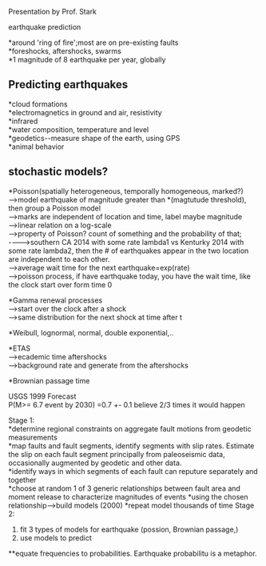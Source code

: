 Presentation by Prof. Stark

earthquake prediction

*around 'ring of fire';most are on pre-existing faults  
*foreshocks, aftershocks, swarms  
*1 magnitude of 8 earthquake per year, globally  
  
Predicting earthquakes  
------------------------  
*cloud formations  
*electromagnetics in ground and air, resistivity  
*infrared  
*water composition, temperature and level  
*geodetics--measure shape of the earth, using GPS  
*animal behavior  

stochastic models?  
-----------------------  
*Poisson(spatially heterogeneous, temporally homogeneous, marked?)  
-->model earthquake of magnitude greater than *(magtutude threshold), then group a Poisson model  
-->marks are independent of location and time, label maybe magnitude  
-->linear relation on a log-scale  
-->property of Poisson? count of something and the probability of that;  
---->southern CA 2014 with some rate lambda1 vs Kenturky 2014 with some rate lambda2, then the # of earthquakes appear in the two location are independent to each other.  
-->average wait time for the next earthquake=exp(rate)   
-->poisson process, if have earthquake today, you have the wait time, like the clock start over form time 0  


*Gamma renewal processes  
-->start over the clock after a shock  
-->same distribution for the next shock at time after t   

*Weibull, lognormal, normal, double exponential,..  

*ETAS  
-->ecademic time aftershocks  
-->background rate and generate from the aftershocks  

*Brownian passage time  

USGS 1999 Forecast  
P(M>= 6.7 event by 2030) =0.7 +- 0.1
believe 2/3 times it would happen  

Stage 1:  
*determine regional constraints on aggregate fault motions from geodetic measurements  
*map faults and fault segments, identify segments with slip rates. Estimate the slip on each fault segment principally from paleoseismic data, occasionally augmented by geodetic and other data.  
*identify ways in which segments of each fault can reputure separately and together  
*choose at random 1 of 3 generic relationships between fault area and moment release to characterize magnitudes of events
*using the chosen relationship-->build models (2000)
*repeat model thousands of time
Stage 2:  
1. fit 3 types of models for earthquake (possion, Brownian passage,)
2. use models to predict  

**equate frequencies to probabilities.
Earthquake probabilitu is a metaphor.  

